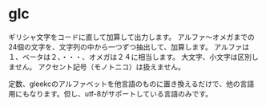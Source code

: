 # glc

ギリシャ文字をコードに直して加算して出力します。
アルファ〜オメガまでの24個の文字を、文字列の中から一つずつ抽出して、加算します。
アルファは１、ベータは２、・・・、オメガは２４に相当します。
大文字、小文字は区別しません。
アクセント記号（モノトニコ）は扱えません。

定数、gleekcのアルファベットを他言語のものに置き換えるだけで、他の言語用にもなります。但し、utf-8がサポートしている言語のみです。
